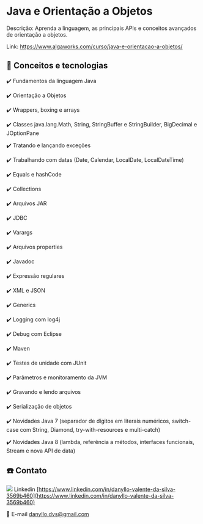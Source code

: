 # Java e Orientação a Objetos

Descrição: Aprenda a linguagem, as principais APIs e conceitos avançados de orientação a objetos.

Link: https://www.algaworks.com/curso/java-e-orientacao-a-objetos/

## :rocket: Conceitos e tecnologias

✔️ Fundamentos da linguagem Java

✔️ Orientação a Objetos

✔️ Wrappers, boxing e arrays

✔️ Classes java.lang.Math, String, StringBuffer e StringBuilder, BigDecimal e JOptionPane

✔️ Tratando e lançando exceções

✔️ Trabalhando com datas (Date, Calendar, LocalDate, LocalDateTime)

✔️ Equals e hashCode

✔️ Collections

✔️ Arquivos JAR

✔️ JDBC

✔️ Varargs

✔️ Arquivos properties

✔️ Javadoc

✔️ Expressão regulares

✔️ XML e JSON

✔️ Generics

✔️ Logging com log4j

✔️ Debug com Eclipse

✔️ Maven

✔️ Testes de unidade com JUnit

✔️ Parâmetros e monitoramento da JVM

✔️ Gravando e lendo arquivos

✔️ Serialização de objetos

✔️ Novidades Java 7 (separador de dígitos em literais numéricos, switch-case com String, Diamond, try-with-resources e multi-catch)

✔️ Novidades Java 8 (lambda, referência a métodos, interfaces funcionais, Stream e nova API de data)

## :phone: Contato

<img src="https://github.com/paulrobertlloyd/socialmediaicons/blob/main/linkedin-16x16.png?raw=true" /> Linkedin [https://www.linkedin.com/in/danyllo-valente-da-silva-3569b460](https://www.linkedin.com/in/danyllo-valente-da-silva-3569b460)

:postbox: E-mail [danyllo.dvs@gmail.com](danyllo.dvs@gmail.com)
